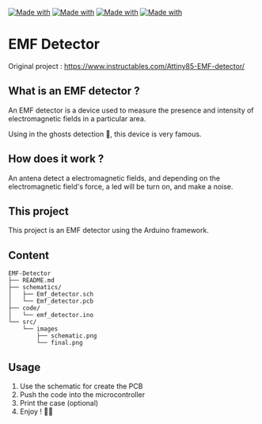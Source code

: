 [![Made with](https://img.shields.io/badge/arduino-00878F.svg?style=for-the-badge&logo=arduino)](https://www.arduino.cc)
[![Made with](https://img.shields.io/badge/C++-00599C.svg?style=for-the-badge&logo=cplusplus)](https://isocpp.org/)
[![Made with](https://img.shields.io/badge/FreeCad-418FDE.svg?style=for-the-badge&logo=freecad)](https://www.freecad.org/)
[![Made with](https://img.shields.io/badge/PlatformIO-F5822A.svg?style=for-the-badge&logo=platformio)](https://platformio.org/)

# EMF Detector

Original project : https://www.instructables.com/Attiny85-EMF-detector/

## What is an EMF detector ?
An EMF detector is a device used to measure the presence and intensity of electromagnetic fields in a particular area.

Using in the ghosts detection 👻, this device is very famous.

## How does it work ?
An antena detect a electromagnetic fields, and depending on the electromagnetic field's force, a led will be turn on, and make a noise.

## This project
This project is an EMF detector using the Arduino framework.

## Content
```
EMF-Detector
├── README.md
├── schematics/
│   ├── Emf_detector.sch
│   └── Emf_detector.pcb
├── code/
│   └── emf_detector.ino
└── src/
    └── images
        ├── schematic.png
        └── final.png
```

## Usage
1. Use the schematic for create the PCB
2. Push the code into the microcontroller
3. Print the case (optional)
4. Enjoy ! 👻😉